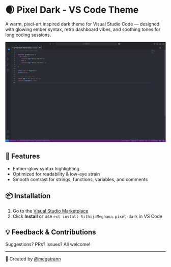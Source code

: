# 🌒 Pixel Dark - VS Code Theme

A warm, pixel-art inspired dark theme for Visual Studio Code — designed with glowing ember syntax, retro dashboard vibes, and soothing tones for long coding sessions.

![screenshot](screenshots/pixel-dark-preview.png)

## 🚀 Features

- Ember-glow syntax highlighting
- Optimized for readability & low-eye strain
- Smooth contrast for strings, functions, variables, and comments

## 📦 Installation

1. Go to the [Visual Studio Marketplace](https://marketplace.visualstudio.com/items?itemName=SithijaMeghana.pixel-dark)
2. Click **Install** or use `ext install SithijaMeghana.pixel-dark` in VS Code

## 💡 Feedback & Contributions

Suggestions? PRs? Issues? All welcome!

---

🖤 Created by [@megatrann](https://github.com/megatrann)
